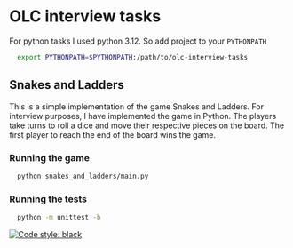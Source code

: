 # OLC interview tasks

For python tasks I used python 3.12.
So add project to your `PYTHONPATH`

```bash
  export PYTHONPATH=$PYTHONPATH:/path/to/olc-interview-tasks
```

## Snakes and Ladders

This is a simple implementation of the game Snakes and Ladders. For interview purposes, I have implemented the game in
Python. The players take turns to roll a dice and move their respective pieces on the board. The first player to reach
the end of the board wins the game.

### Running the game

```bash
  python snakes_and_ladders/main.py
```

### Running the tests

```bash
  python -m unittest -b
```

[![Code style: black](https://img.shields.io/badge/code%20style-black-000000.svg)](https://github.com/psf/black)